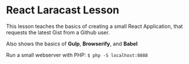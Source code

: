 # React Laracast Lesson

This lesson teaches the basics of creating a small React Application, that 
requests the latest Gist from a Github user.

Also shows the basics of **Gulp**, **Browserify**, and **Babel**

Run a small webserver with PHP: `$ php -S localhost:8888`
